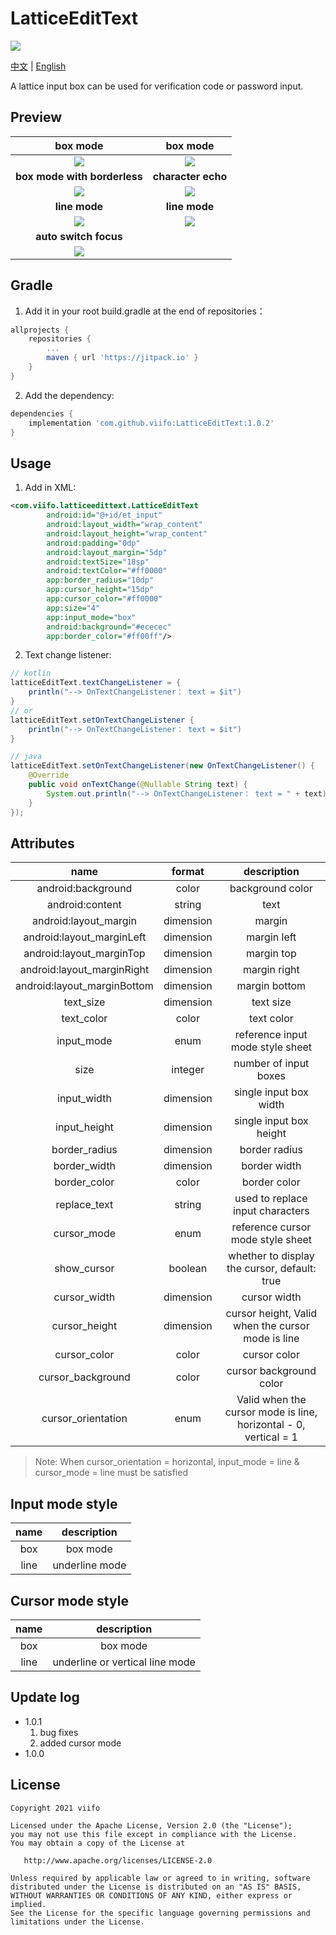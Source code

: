 # LatticeEditText

[![](https://jitpack.io/v/viifo/LatticeEditText.svg)](https://jitpack.io/#viifo/LatticeEditText)

[中文](https://github.com/viifo/LatticeEditText/blob/master/README.md) | [English](https://github.com/viifo/LatticeEditText/blob/master/README_en.md)

A lattice input box can be used for verification code or password input.





## Preview

|           box mode           |         box mode          |
|:----------------------------:|:-------------------------:|
|  ![](./screenshots/p1.gif)   | ![](./screenshots/p2.gif) |
| **box mode with borderless** |    **character echo**     |
|  ![](./screenshots/p3.gif)   | ![](./screenshots/p4.gif) |
|        **line mode**         |      **line mode**        |
|  ![](./screenshots/p5.gif)   | ![](./screenshots/p6.gif) |
|    **auto switch focus**     |                           |
|  ![](./screenshots/p7.gif)   |                           |





## Gradle
1.  Add it in your root build.gradle at the end of repositories：
```groovy
allprojects {
    repositories {
        ...
        maven { url 'https://jitpack.io' }
    }
}
```
2.  Add the dependency:
```groovy
dependencies {
    implementation 'com.github.viifo:LatticeEditText:1.0.2'
}
```





## Usage
1. Add in XML:
```xml
<com.viifo.latticeedittext.LatticeEditText
        android:id="@+id/et_input"
        android:layout_width="wrap_content"
        android:layout_height="wrap_content"
        android:padding="0dp"
        android:layout_margin="5dp"
        android:textSize="18sp"
        android:textColor="#ff0000"
        app:border_radius="10dp"
        app:cursor_height="15dp"
        app:cursor_color="#ff0000"
        app:size="4"
        app:input_mode="box"
        android:background="#ececec"
        app:border_color="#ff00ff"/>
```
2. Text change listener:
```java
// kotlin
latticeEditText.textChangeListener = { 
    println("--> OnTextChangeListener： text = $it")
}
// or
latticeEditText.setOnTextChangeListener {
    println("--> OnTextChangeListener： text = $it")
}

// java
latticeEditText.setOnTextChangeListener(new OnTextChangeListener() {
    @Override
    public void onTextChange(@Nullable String text) {
        System.out.println("--> OnTextChangeListener： text = " + text);
    }
});
```





## Attributes

|            name             |  format   |                           description                            |
|:---------------------------:|:---------:|:----------------------------------------------------------------:|
|     android:background      |   color   |                         background color                         |
|       android:content       |  string   |                               text                               |
|    android:layout_margin    | dimension |                              margin                              |
|  android:layout_marginLeft  | dimension |                           margin left                            |
|  android:layout_marginTop   | dimension |                            margin top                            |
| android:layout_marginRight  | dimension |                           margin right                           |
| android:layout_marginBottom | dimension |                          margin bottom                           |
|          text_size          | dimension |                            text size                             |
|         text_color          |   color   |                            text color                            |
|         input_mode          |   enum    |                 reference input mode style sheet                 |
|            size             |  integer  |                      number of input boxes                       |
|         input_width         | dimension |                      single input box width                      |
|        input_height         | dimension |                     single input box height                      |
|        border_radius        | dimension |                          border radius                           |
|        border_width         | dimension |                           border width                           |
|        border_color         |   color   |                           border color                           |
|        replace_text         |  string   |                 used to replace input characters                 |
|         cursor_mode         |   enum    |                reference cursor mode style sheet                 |
|         show_cursor         |  boolean  |           whether to display the cursor, default: true           |
|        cursor_width         | dimension |                           cursor width                           |
|        cursor_height        | dimension |        cursor height, Valid when the cursor mode is line         |
|        cursor_color         |   color   |                           cursor color                           |
|      cursor_background      |   color   |                     cursor background color                      |
|     cursor_orientation      |   enum    | Valid when the cursor mode is line, horizontal - 0, vertical = 1 |
> Note: When cursor_orientation = horizontal, input_mode = line & cursor_mode = line must be satisfied





## Input mode style

|   name   |  description   |
| :------: | :------------: |
| box      | box mode       |
| line     | underline mode |





## Cursor mode style

|   name   |           description            |
| :------: |:--------------------------------:|
| box      |             box mode             |
| line     | underline or vertical line mode  |





## Update log

* 1.0.1
    1. bug fixes
    2. added cursor mode
* 1.0.0





## License

```
Copyright 2021 viifo

Licensed under the Apache License, Version 2.0 (the "License");
you may not use this file except in compliance with the License.
You may obtain a copy of the License at

   http://www.apache.org/licenses/LICENSE-2.0

Unless required by applicable law or agreed to in writing, software
distributed under the License is distributed on an "AS IS" BASIS,
WITHOUT WARRANTIES OR CONDITIONS OF ANY KIND, either express or implied.
See the License for the specific language governing permissions and
limitations under the License.
```

